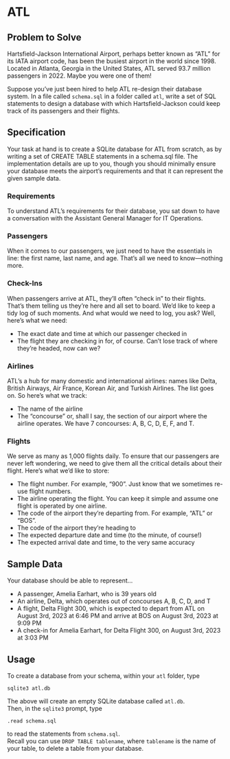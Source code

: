 # ATL
## Problem to Solve
Hartsfield-Jackson International Airport, perhaps better known as “ATL” for its IATA airport code, has been the busiest airport in the world since 1998. Located in Atlanta, Georgia in the United States, ATL served 93.7 million passengers in 2022. Maybe you were one of them!

Suppose you’ve just been hired to help ATL re-design their database system. In a file called `schema.sql` in a folder called `atl`, write a set of SQL statements to design a database with which Hartsfield-Jackson could keep track of its passengers and their flights.

## Specification
Your task at hand is to create a SQLite database for ATL from scratch, as by writing a set of CREATE TABLE statements in a schema.sql file. The implementation details are up to you, though you should minimally ensure your database meets the airport’s requirements and that it can represent the given sample data.

### Requirements
To understand ATL’s requirements for their database, you sat down to have a conversation with the Assistant General Manager for IT Operations.

### Passengers
When it comes to our passengers, we just need to have the essentials in line: the first name, last name, and age. That’s all we need to know—nothing more.

### Check-Ins
When passengers arrive at ATL, they’ll often “check in” to their flights. That’s them telling us they’re here and all set to board. We’d like to keep a tidy log of such moments. And what would we need to log, you ask? Well, here’s what we need:

- The exact date and time at which our passenger checked in
- The flight they are checking in for, of course. Can’t lose track of where they’re headed, now can we?

### Airlines
ATL’s a hub for many domestic and international airlines: names like Delta, British Airways, Air France, Korean Air, and Turkish Airlines. The list goes on. So here’s what we track:

- The name of the airline
- The “concourse” or, shall I say, the section of our airport where the airline operates. We have 7 concourses: A, B, C, D, E, F, and T.

### Flights
We serve as many as 1,000 flights daily. To ensure that our passengers are never left wondering, we need to give them all the critical details about their flight. Here’s what we’d like to store:

- The flight number. For example, “900”. Just know that we sometimes re-use flight numbers.
- The airline operating the flight. You can keep it simple and assume one flight is operated by one airline.
- The code of the airport they’re departing from. For example, “ATL” or “BOS”.
- The code of the airport they’re heading to
- The expected departure date and time (to the minute, of course!)
- The expected arrival date and time, to the very same accuracy

## Sample Data
Your database should be able to represent…  
- A passenger, Amelia Earhart, who is 39 years old
- An airline, Delta, which operates out of concourses A, B, C, D, and T
- A flight, Delta Flight 300, which is expected to depart from ATL on August 3rd, 2023 at 6:46 PM and arrive at BOS on August 3rd, 2023 at 9:09 PM
- A check-in for Amelia Earhart, for Delta Flight 300, on August 3rd, 2023 at 3:03 PM

## Usage
To create a database from your schema, within your `atl` folder, type
```
sqlite3 atl.db
```
The above will create an empty SQLite database called `atl.db`.  
Then, in the `sqlite3` prompt, type
```
.read schema.sql
```
to read the statements from `schema.sql`.  
Recall you can use `DROP TABLE tablename`, where `tablename` is the name of your table, to delete a table from your database.